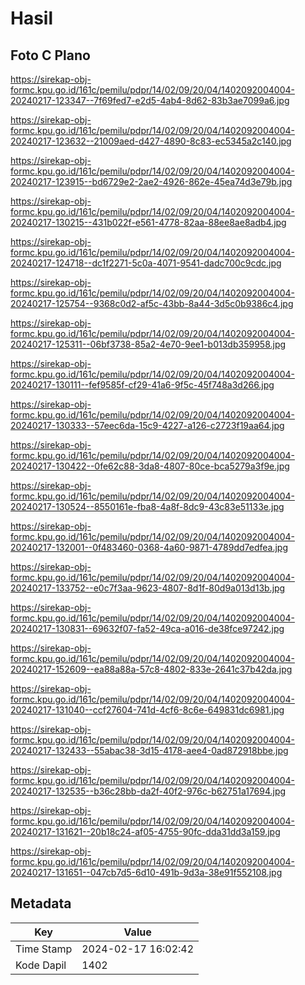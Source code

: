 # Hasil

## Foto C Plano

https://sirekap-obj-formc.kpu.go.id/161c/pemilu/pdpr/14/02/09/20/04/1402092004004-20240217-123347--7f69fed7-e2d5-4ab4-8d62-83b3ae7099a6.jpg

https://sirekap-obj-formc.kpu.go.id/161c/pemilu/pdpr/14/02/09/20/04/1402092004004-20240217-123632--21009aed-d427-4890-8c83-ec5345a2c140.jpg

https://sirekap-obj-formc.kpu.go.id/161c/pemilu/pdpr/14/02/09/20/04/1402092004004-20240217-123915--bd6729e2-2ae2-4926-862e-45ea74d3e79b.jpg

https://sirekap-obj-formc.kpu.go.id/161c/pemilu/pdpr/14/02/09/20/04/1402092004004-20240217-130215--431b022f-e561-4778-82aa-88ee8ae8adb4.jpg

https://sirekap-obj-formc.kpu.go.id/161c/pemilu/pdpr/14/02/09/20/04/1402092004004-20240217-124718--dc1f2271-5c0a-4071-9541-dadc700c9cdc.jpg

https://sirekap-obj-formc.kpu.go.id/161c/pemilu/pdpr/14/02/09/20/04/1402092004004-20240217-125754--9368c0d2-af5c-43bb-8a44-3d5c0b9386c4.jpg

https://sirekap-obj-formc.kpu.go.id/161c/pemilu/pdpr/14/02/09/20/04/1402092004004-20240217-125311--06bf3738-85a2-4e70-9ee1-b013db359958.jpg

https://sirekap-obj-formc.kpu.go.id/161c/pemilu/pdpr/14/02/09/20/04/1402092004004-20240217-130111--fef9585f-cf29-41a6-9f5c-45f748a3d266.jpg

https://sirekap-obj-formc.kpu.go.id/161c/pemilu/pdpr/14/02/09/20/04/1402092004004-20240217-130333--57eec6da-15c9-4227-a126-c2723f19aa64.jpg

https://sirekap-obj-formc.kpu.go.id/161c/pemilu/pdpr/14/02/09/20/04/1402092004004-20240217-130422--0fe62c88-3da8-4807-80ce-bca5279a3f9e.jpg

https://sirekap-obj-formc.kpu.go.id/161c/pemilu/pdpr/14/02/09/20/04/1402092004004-20240217-130524--8550161e-fba8-4a8f-8dc9-43c83e51133e.jpg

https://sirekap-obj-formc.kpu.go.id/161c/pemilu/pdpr/14/02/09/20/04/1402092004004-20240217-132001--0f483460-0368-4a60-9871-4789dd7edfea.jpg

https://sirekap-obj-formc.kpu.go.id/161c/pemilu/pdpr/14/02/09/20/04/1402092004004-20240217-133752--e0c7f3aa-9623-4807-8d1f-80d9a013d13b.jpg

https://sirekap-obj-formc.kpu.go.id/161c/pemilu/pdpr/14/02/09/20/04/1402092004004-20240217-130831--69632f07-fa52-49ca-a016-de38fce97242.jpg

https://sirekap-obj-formc.kpu.go.id/161c/pemilu/pdpr/14/02/09/20/04/1402092004004-20240217-152609--ea88a88a-57c8-4802-833e-2641c37b42da.jpg

https://sirekap-obj-formc.kpu.go.id/161c/pemilu/pdpr/14/02/09/20/04/1402092004004-20240217-131040--ccf27604-741d-4cf6-8c6e-649831dc6981.jpg

https://sirekap-obj-formc.kpu.go.id/161c/pemilu/pdpr/14/02/09/20/04/1402092004004-20240217-132433--55abac38-3d15-4178-aee4-0ad872918bbe.jpg

https://sirekap-obj-formc.kpu.go.id/161c/pemilu/pdpr/14/02/09/20/04/1402092004004-20240217-132535--b36c28bb-da2f-40f2-976c-b62751a17694.jpg

https://sirekap-obj-formc.kpu.go.id/161c/pemilu/pdpr/14/02/09/20/04/1402092004004-20240217-131621--20b18c24-af05-4755-90fc-dda31dd3a159.jpg

https://sirekap-obj-formc.kpu.go.id/161c/pemilu/pdpr/14/02/09/20/04/1402092004004-20240217-131651--047cb7d5-6d10-491b-9d3a-38e91f552108.jpg


## Metadata

| Key        | Value               |
| ---------- | ------------------- |
| Time Stamp | 2024-02-17 16:02:42 |
| Kode Dapil | 1402                |



